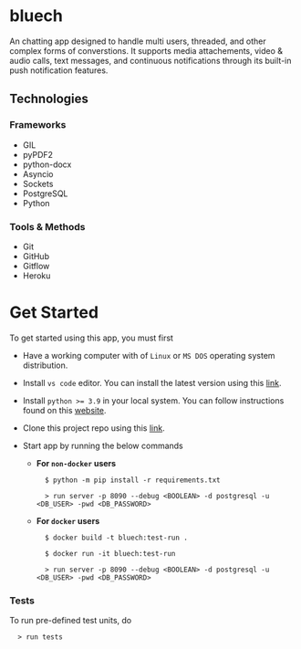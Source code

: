 # bluech

An chatting app designed to handle multi users, threaded, and other complex forms of converstions. It supports media attachements, video & audio calls, text messages, and continuous notifications through its built-in push notification features.


## Technologies

### Frameworks

- GIL
- pyPDF2
- python-docx
- Asyncio
- Sockets
- PostgreSQL
- Python

### Tools & Methods

- Git
- GitHub
- Gitflow
- Heroku


# Get Started

To get started using this app, you must first

- Have a working computer with of `Linux` or `MS DOS` operating system distribution.
- Install `vs code` editor. You can install the latest version using this [link]().
- Install `python >= 3.9` in your local system. You can follow instructions found on this [website]().
- Clone this project repo using this [link](../../).
- Start app by running the below commands

  - __For `non-docker` users__
    ```shell
      $ python -m pip install -r requirements.txt
      
      > run server -p 8090 --debug <BOOLEAN> -d postgresql -u <DB_USER> -pwd <DB_PASSWORD>
    ```
  - __For `docker` users__
    ```shell
      $ docker build -t bluech:test-run .

      $ docker run -it bluech:test-run
      
      > run server -p 8090 --debug <BOOLEAN> -d postgresql -u <DB_USER> -pwd <DB_PASSWORD>
    ```

### Tests

To run pre-defined test units, do
```shell    
  > run tests
```
### 
